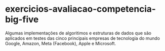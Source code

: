 # exercicios-avaliacao-competencia-big-five

Algumas implementações de algoritimos e estruturas de dados que são aplicados em testes das cinco principais empresas de tecnologia do mundo
Google, Amazon, Meta (Facebook), Apple e Microsoft.
